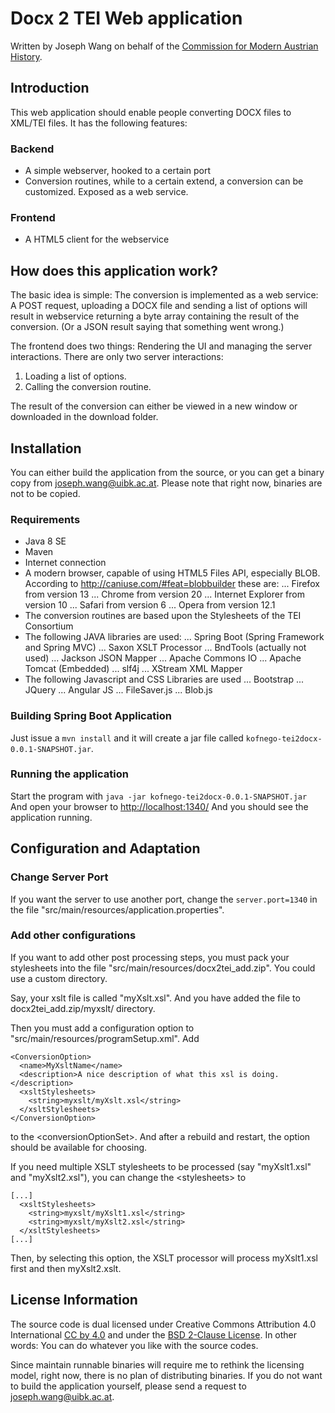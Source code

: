 # Docx 2 TEI Web application

Written by Joseph Wang on behalf of the [Commission for Modern Austrian History](http://www.oesterreichische-geschichte.at).

## Introduction
This web application should enable people converting DOCX files to XML/TEI files. It has the following features:

### Backend
* A simple webserver, hooked to a certain port
* Conversion routines, while to a certain extend, a conversion can be customized. Exposed as a web service.

### Frontend
* A HTML5 client for the webservice

## How does this application work?
The basic idea is simple: The conversion is implemented as a web service:
A POST request, uploading a DOCX file and sending a list of options will result in webservice returning a byte array containing the result of the conversion. (Or a JSON result saying that something went wrong.)

The frontend does two things: Rendering the UI and managing the server interactions. There are only two server interactions:
1. Loading a list of options.
2. Calling the conversion routine.

The result of the conversion can either be viewed in a new window or downloaded in the download folder.


## Installation
You can either build the application from the source, or you can get a binary copy from joseph.wang@uibk.ac.at. Please note that right now, binaries are not to be copied.

### Requirements
* Java 8 SE
* Maven
* Internet connection
* A modern browser, capable of using HTML5 Files API, especially BLOB. According to http://caniuse.com/#feat=blobbuilder these are:
... Firefox from version 13
... Chrome from version 20
... Internet Explorer from version 10
... Safari from version 6
... Opera from version 12.1
* The conversion routines are based upon the Stylesheets of the TEI Consortium
* The following JAVA libraries are used:
... Spring Boot (Spring Framework and Spring MVC)
... Saxon XSLT Processor
... BndTools (actually not used)
... Jackson JSON Mapper
... Apache Commons IO
... Apache Tomcat (Embedded)
... slf4j
... XStream XML Mapper
* The following Javascript and CSS Libraries are used
... Bootstrap
... JQuery
... Angular JS
... FileSaver.js
... Blob.js

### Building Spring Boot Application
Just issue a ```mvn install``` and it will create a jar file called
```kofnego-tei2docx-0.0.1-SNAPSHOT.jar```.

### Running the application
Start the program with
```java -jar kofnego-tei2docx-0.0.1-SNAPSHOT.jar```
And open your browser to
[http://localhost:1340/](http://localhost:1340)
And you should see the application running.


## Configuration and Adaptation

### Change Server Port
If you want the server to use another port, change the
```server.port=1340```
in the file "src/main/resources/application.properties".

### Add other configurations
If you want to add other post processing steps, you must pack your stylesheets into the file "src/main/resources/docx2tei_add.zip". You could use a custom directory.

Say, your xslt file is called "myXslt.xsl". And you have added the file to docx2tei_add.zip/myxslt/ directory.

Then you must add a configuration option to "src/main/resources/programSetup.xml". Add

```
<ConversionOption>
  <name>MyXsltName</name>
  <description>A nice description of what this xsl is doing.</description>
  <xsltStylesheets>
    <string>myxslt/myXslt.xsl</string>
  </xsltStylesheets>
</ConversionOption>
```

to the &lt;conversionOptionSet&gt;. And after a rebuild and restart, the option should be available for choosing.

If you need multiple XSLT stylesheets to be processed (say "myXslt1.xsl" and "myXslt2.xsl"), you can change the &lt;stylesheets&gt; to
```
[...]
  <xsltStylesheets>
    <string>myxslt/myXslt1.xsl</string>
    <string>myxslt/myXslt2.xsl</string>
  </xsltStylesheets>
[...]
```

Then, by selecting this option, the XSLT processor will process myXslt1.xsl first and then myXslt2.xslt.

## License Information
The source code is dual licensed under Creative Commons Attribution 4.0 International [CC by 4.0](http://creativecommons.org/licenses/by/4.0/) and under the [BSD 2-Clause License](http://opensource.org/licenses/bsd-license.php).
In other words: You can do whatever you like with the source codes.

Since maintain runnable binaries will require me to rethink the licensing model, right now, there is no plan of distributing binaries. If you do not want to build the application yourself, please send a request to joseph.wang@uibk.ac.at.
